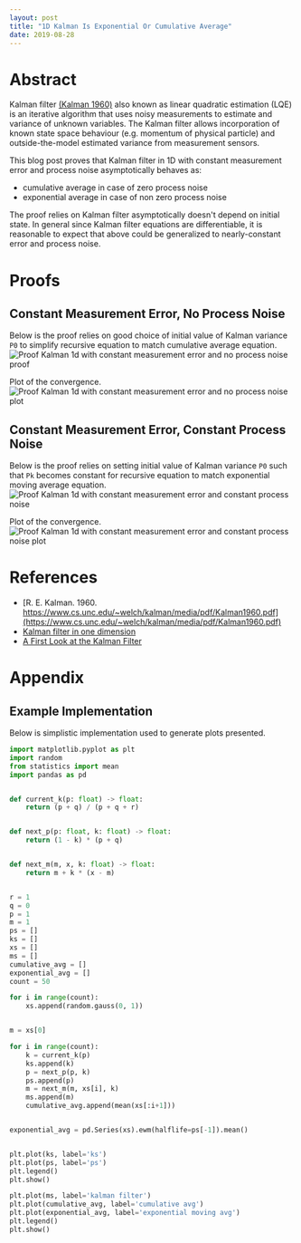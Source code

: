 ```yaml
---
layout: post
title: "1D Kalman Is Exponential Or Cumulative Average"
date: 2019-08-28
---
```


# Abstract
Kalman filter [(Kalman 1960)](https://www.cs.unc.edu/~welch/kalman/media/pdf/Kalman1960.pdf) also known as linear quadratic estimation (LQE) is an iterative algorithm that uses noisy measurements to estimate and variance of unknown variables. The Kalman filter allows incorporation of known state space behaviour (e.g. momentum of physical particle) and outside-the-model estimated variance from measurement sensors.

This blog post proves that Kalman filter in 1D with constant measurement error and process noise asymptotically behaves as:

 - cumulative average in case of zero process noise
 - exponential average in case of non zero process noise
 
The proof relies on Kalman filter asymptotically doesn't depend on initial state. In general since Kalman filter equations are differentiable, it is reasonable to expect that above could be generalized to nearly-constant error and process noise.


# Proofs

## Constant Measurement Error, No Process Noise

Below is the proof relies on good choice of initial value of Kalman variance ```P0``` to simplify recursive equation to match cumulative average equation.
![Proof Kalman 1d with constant measurement error and no process noise proof](https://raw.githubusercontent.com/vackosar/vackosar.github.io/master/images/2019-08-28-kalman-1d-without-process-noise-proof.jpg)

Plot of the convergence.
![Proof Kalman 1d with constant measurement error and no process noise plot](https://raw.githubusercontent.com/vackosar/vackosar.github.io/master/images/2019-08-28-kalman-1d-without-process-noise-plot.jpg)


## Constant Measurement Error, Constant Process Noise

Below is the proof relies on setting initial value of Kalman variance ```P0``` such that ```Pk``` becomes constant for recursive equation to match exponential moving average equation.
![Proof Kalman 1d with constant measurement error and constant process noise](https://raw.githubusercontent.com/vackosar/vackosar.github.io/master/images/2019-08-28-kalman-1d-with-process-noise-proof.jpg)

Plot of the convergence.
![Proof Kalman 1d with constant measurement error and constant process noise plot](https://raw.githubusercontent.com/vackosar/vackosar.github.io/master/images/2019-08-28-kalman-1d-with-process-noise-plot.jpg)


# References
- [R. E. Kalman. 1960.  https://www.cs.unc.edu/~welch/kalman/media/pdf/Kalman1960.pdf](https://www.cs.unc.edu/~welch/kalman/media/pdf/Kalman1960.pdf)
- [Kalman filter in one dimension](https://www.kalmanfilter.net/kalman1d.html)
- [A First Look at the Kalman Filter](https://lectures.quantecon.org/py/kalman.html)


# Appendix

## Example Implementation

Below is simplistic implementation used to generate plots presented.
```python
import matplotlib.pyplot as plt
import random
from statistics import mean
import pandas as pd


def current_k(p: float) -> float:
    return (p + q) / (p + q + r)


def next_p(p: float, k: float) -> float:
    return (1 - k) * (p + q)


def next_m(m, x, k: float) -> float:
    return m + k * (x - m)


r = 1
q = 0
p = 1
m = 1
ps = []
ks = []
xs = []
ms = []
cumulative_avg = []
exponential_avg = []
count = 50

for i in range(count):
    xs.append(random.gauss(0, 1))


m = xs[0]

for i in range(count):
    k = current_k(p)
    ks.append(k)
    p = next_p(p, k)
    ps.append(p)
    m = next_m(m, xs[i], k)
    ms.append(m)
    cumulative_avg.append(mean(xs[:i+1]))


exponential_avg = pd.Series(xs).ewm(halflife=ps[-1]).mean()


plt.plot(ks, label='ks')
plt.plot(ps, label='ps')
plt.legend()
plt.show()

plt.plot(ms, label='kalman filter')
plt.plot(cumulative_avg, label='cumulative avg')
plt.plot(exponential_avg, label='exponential moving avg')
plt.legend()
plt.show()
```
